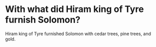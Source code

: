 # With what did Hiram king of Tyre furnish Solomon?

Hiram king of Tyre furnished Solomon with cedar trees, pine trees, and gold.

